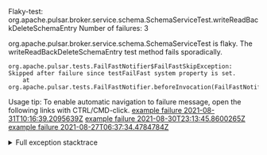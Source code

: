         
Flaky-test: org.apache.pulsar.broker.service.schema.SchemaServiceTest.writeReadBackDeleteSchemaEntry
Number of failures: 3

org.apache.pulsar.broker.service.schema.SchemaServiceTest is flaky. The writeReadBackDeleteSchemaEntry test method fails sporadically.

```
org.apache.pulsar.tests.FailFastNotifier$FailFastSkipException: Skipped after failure since testFailFast system property is set.
	at org.apache.pulsar.tests.FailFastNotifier.beforeInvocation(FailFastNotifier.java:88)

```

Usage tip: To enable automatic navigation to failure message, open the following links with CTRL/CMD-click.
[example failure 2021-08-31T10:16:39.2095639Z](https://github.com/apache/pulsar/runs/3471501156?check_suite_focus=true#step:10:1443)
[example failure 2021-08-30T23:13:45.8600265Z](https://github.com/apache/pulsar/runs/3467152431?check_suite_focus=true#step:9:703)
[example failure 2021-08-27T06:37:34.4784784Z](https://github.com/apache/pulsar/runs/3440411059?check_suite_focus=true#step:9:2625)


<details>
<summary>Full exception stacktrace</summary>
<code><pre>
org.apache.pulsar.tests.FailFastNotifier$FailFastSkipException: Skipped after failure since testFailFast system property is set.
	at org.apache.pulsar.tests.FailFastNotifier.beforeInvocation(FailFastNotifier.java:88)

</pre></code>
</details>

